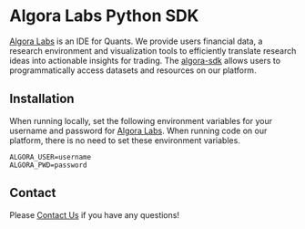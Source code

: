 # Algora Labs Python SDK

[Algora Labs](https://algoralabs.com/) is an IDE for Quants. We provide users financial data, a research environment and
visualization tools to efficiently translate research ideas into actionable insights for trading.
The [algora-sdk](https://pypi.org/project/algora-sdk/) allows users to programmatically access datasets and resources on
our platform.

## Installation

When running locally, set the following environment variables for your username and password
for [Algora Labs](https://trade.algoralabs.com/). When running code on our platform, there is no need to set these
environment variables.

```text
ALGORA_USER=username
ALGORA_PWD=password
```

## Contact

Please [Contact Us](mailto:support@algoralabs.com) if you have any questions!

